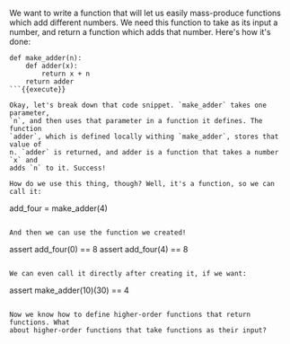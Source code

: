 We want to write a function that will let us easily mass-produce functions
which add different numbers. We need this function to take as its input a
number, and return a function which adds that number. Here's how it's done:

```
def make_adder(n):
    def adder(x):
        return x + n
    return adder
```{{execute}}

Okay, let's break down that code snippet. `make_adder` takes one parameter,
`n`, and then uses that parameter in a function it defines. The function
`adder`, which is defined locally withing `make_adder`, stores that value of
n. `adder` is returned, and adder is a function that takes a number `x` and
adds `n` to it. Success!

How do we use this thing, though? Well, it's a function, so we can call it:

```
add_four = make_adder(4)
```{{execute}}

And then we can use the function we created!

```
assert add_four(0) == 8
assert add_four(4) == 8
```{{execute}}

We can even call it directly after creating it, if we want:

```
assert make_adder(10)(30) == 4
```{{execute}}

Now we know how to define higher-order functions that return functions. What
about higher-order functions that take functions as their input?
